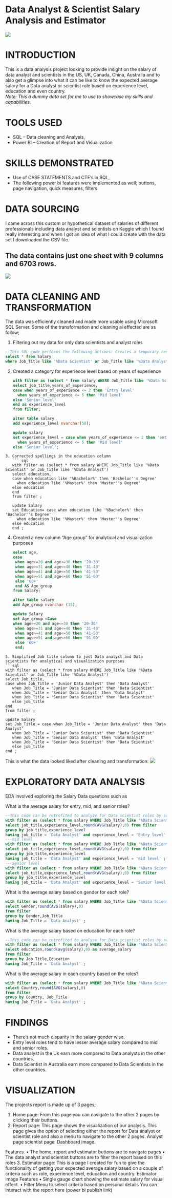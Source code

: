 # Data Analyst & Scientist Salary Analysis and Estimator
![](Home.jpg)

# INTRODUCTION
This is a data analysis project looking to provide insight on the salary of data analyst and scientists in the US, UK, Canada, China, Australia and to also get a glimpse into what it can be like to know the expected average salary for a Data analyst or scientist role based on experience level, education and even country.  
_Note: This a dummy data set for me to use to showcase my skills and capabilities._
# TOOLS USED
- SQL – Data cleaning and Analysis,
- Power BI – Creation of Report and Visualization 

# SKILLS DEMONSTRATED
- Use of CASE STATEMENTS and CTE’s in SQL,
- The following power bi features were implemented as well; buttons, page navigation, quick measures, filters.

# DATA SOURCING
I came across this custom or hypothetical dataset of salaries of different professionals including data analyst and scientists on Kaggle which I found really interesting and when I got an idea of what I could create with the data set I downloaded the CSV file. 
## The data contains just one sheet with 9 columns and 6703 rows.
![](Data_sourcing.PNG)

# DATA CLEANING AND TRANSFORMATION
 The data was efficiently cleaned and made more usable using Microsoft SQL Server. Some of the transformation and cleaning ai effected are as follow;
1. Filtering out my data for only data scientists and analyst roles
  ```sql
--This SQL code performs the following actions: Creates a temporary result set named "filter" containing rows from the "salary" table where the "Job_Title" column contains "Data Scientist" or "Data Analyst".
select * from Salary
where Job_Title like '%Data Scientist' or Job_Title like '%Data Analyst'
```
2. Created a category for experience level based on years of experience
   ```sql
   with filter as (select * from salary WHERE Job_Title like '%Data Scientist' or Job_Title like '%Data Analyst')
   select job_title,years_of_experience,
   case when years_of_experience <= 2 then 'Entry level'
     when years_of_experience <= 5 then 'Mid level'
   else 'Senior level'
   end as experience_level
   from filter;

   alter table salary
   add experience_level nvarchar(50);

   update salary
   set experience_level = case when years_of_experience <= 2 then 'entry level'
     when years_of_experience <= 5 then 'Mid level'
   else 'Senior level';
```   
3. Corrected spellings in the education column
   ``` sql
   with filter as (select * from salary WHERE Job_Title like '%Data Scientist' or Job_Title like '%Data Analyst')
   select education,
   case when education like '%Bachelor%' then 'Bachelor''s Degree'
     when education like '%Master%' then 'Master''s Degree'
   else education
   end
   from filter ;

   update Salary
   set Education= case when education like '%Bachelor%' then 'Bachelor''s Degree'
     when education like '%Master%' then 'Master''s Degree'
   else education
   end ;
```
4. Created a new column “Age group” for analytical and visualization purposes
   ```sql
   select age,
   case
    when age>=20 and age<=30 then '20-30'
	when age>=31 and age<=40 then '31-40'
	when age>=41 and age<=50 then '41-50'
	when age>=51 and age<=60 then '51-60'
	else '60+'
	end AS Age_group
   from Salary;

   alter table salary
   add Age_group nvarchar (15);

   update Salary
   set Age_group =Case 
   when age>=20 and age<=30 then '20-30'
	when age>=31 and age<=40 then '31-40'
	when age>=41 and age<=50 then '41-50'
	when age>=51 and age<=60 then '51-60'
	else '60+'
	end;
  ```
5. Simplified Job title column to just Data analyst and Data scientists for analytical and visualization purposes
```sql
with filter as (select * from salary WHERE Job_Title like '%Data Scientist' or Job_Title like '%Data Analyst')
select Job_title,
case when Job_Title = 'Junior Data Analyst' then 'Data Analyst'
     when Job_Title = 'Junior Data Scientist' then 'Data Scientist'
	 when Job_Title = 'Senior Data Analyst' then 'Data Analyst'
	 when Job_Title = 'Senior Data Scientist' then 'Data Scientist'
	 else job_title
end 
from filter ;

update Salary
set Job_Title = case when Job_Title = 'Junior Data Analyst' then 'Data Analyst'
     when Job_Title = 'Junior Data Scientist' then 'Data Scientist'
	 when Job_Title = 'Senior Data Analyst' then 'Data Analyst'
	 when Job_Title = 'Senior Data Scientist' then 'Data Scientist'
	 else job_title
end ;
```
This is what the data looked liked after cleaning and transformation:
![](Data_after_cleaning.png)

# EXPLORATORY DATA ANALYSIS
EDA involved exploring the Salary Data questions such as

What is the average salary for entry, mid, and senior roles?
```sql
--This code can be retrofited to analyze for Data scientist roles by switching Data Analyst with Data Scientist in the Having clause.
with filter as (select * from salary WHERE Job_Title like '%Data Scientist' or Job_Title like '%Data Analyst')
select job_title,experience_level,round(AVG(salary),0) from filter
group by job_title,experience_level
having job_title = 'Data Analyst' and experience_level = 'Entry level' ;
---mid level
with filter as (select * from salary WHERE Job_Title like '%Data Scientist' or Job_Title like '%Data Analyst')
select job_title,experience_level,round(AVG(salary),0) from filter
group by job_title,experience_level
having job_title = 'Data Analyst' and experience_level = 'mid level' ;
---Senior level
with filter as (select * from salary WHERE Job_Title like '%Data Scientist' or Job_Title like '%Data Analyst')
select job_title,experience_level,round(AVG(salary),0) from filter
group by job_title,experience_level
having job_title = 'Data Analyst' and experience_level = 'Senior level' ;
```
What is the average salary based on gender for each role?
```sql
with filter as (select * from salary WHERE Job_Title like '%Data Scientist' or Job_Title like '%Data Analyst')
select Gender,round(AVG(salary),0)
from filter
group by Gender,Job_Title
having Job_Title = 'Data Analyst' ;
```
What is the average salary based on education for each role?
```sql
--This code can be retrofited to analyze for Data scientist roles by switching Data Analyst with Data Scientist in the Having clause.
with filter as (select * from salary WHERE Job_Title like '%Data Scientist' or Job_Title like '%Data Analyst')
select education,round(avg(salary),0) as average_salary
from filter
group by Job_Title,Education 
having Job_Title = 'Data Analyst' ;
```
What is the average salary in each country based on the roles?
``` sql
with filter as (select * from salary WHERE Job_Title like '%Data Scientist' or Job_Title like '%Data Analyst')
select Country,round(AVG(salary),0)
from filter
group by Country, Job_Title
having Job_Title = 'Data Analyst' ;
```

# FINDINGS
- There’s not much disparity in the salary gender wise.
- Entry level roles tend to have lesser average salary compared to mid and senior roles.
- Data analyst in the Uk earn more compared to Data analysts in the other countries.
- Data Scientist in Australia earn more compared to Data Scientists in the other countries.

# VISUALIZATION
The projects report is made up of 3 pages;
1.	Home page: From this page you can navigate to the other 2 pages by clicking their buttons.
2.	Report page: This page shows the visualization of our analysis. This page gives the option of selecting either the report for Data analyst or scientist role and also a menu to navigate to the other 2 pages.
Analyst page                                                                       scientist page
![]()                                                                   Dashboard image.

Features.
•	The home, report and estimator buttons are to navigate pages
•	The data analyst and scientist buttons are to filter the report based on this roles
3.	Estimator page: This is a page I created for fun to give the functionality of getting your expected average salary based on a couple of criteria such as role, experience level, education and country.
Estimator image
Features
•	Single gauge chart showing the estimate salary for visual effect.
•	Filter Menu to select criteria based on personal details
  You can interact with the report here (power bi publish link)




